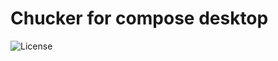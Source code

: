 # Chucker for compose desktop
![License](https://img.shields.io/github/license/SabitMussabek/chucker-for-compose-desktop.svg)